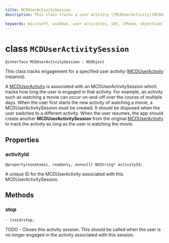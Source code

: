 ```yaml
---
title: MCDUserActivitySession
description: This class tracks a user activity ([MCDUserActivity](MCDUserActivity.md) instance) while the user is engaged in that activity.

keywords: microsoft, windows, user activities, iOS, iPhone, objectiveC, connected devices, Project Rome 
---
```


# class `MCDUserActivitySession`

```
@interface MCDUserActivitySession : NSObject
```

This class tracks engagement for a specified user activity ([MCDUserActivity](MCDUserActivity.md) instance).

A [MCDUserActivity](MCDUserActivity.md) is associated with an MCDUserActivitySession which tracks how long the user is engaged in that activity. For example, an activity such as watching a movie can occur on-and-off over the course of multiple days. When the user first starts the new activity of watching a movie, a MCDUserActivitySession must be created. It should be disposed when the user switches to a different activity. When the user resumes, the app should create another **MCDUserActivitySession** from the original [MCDUserActivity](MCDUserActivity.md) to track the activity as long as the user is watching the movie.


## Properties

### activityId
`@property(nonatomic, readonly, nonnull) NSString* activityId;`

A unique ID for the MCDUserActivity associated with this MCDUserActivitySession.

## Methods

### stop
`- (void)stop;`

TODO - Closes this activity session. This should be called when the user is no longer engaged in the activity associated with this session.